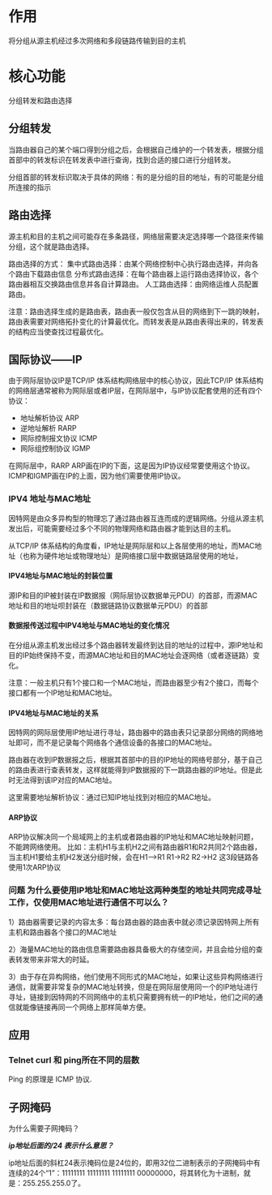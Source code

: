 
# 作用

将分组从源主机经过多次网络和多段链路传输到目的主机

# 核心功能

分组转发和路由选择

## 分组转发

当路由器自己的某个端口得到分组之后，会根据自己维护的一个转发表，根据分组首部中的转发标识在转发表中进行查询，找到合适的接口进行分组转发。

分组首部的转发标识取决于具体的网络：有的是分组的目的地址，有的可能是分组所连接的指示

## 路由选择

源主机和目的主机之间可能存在多条路径，网络层需要决定选择哪一个路径来传输分组，这个就是路由选择。

路由选择的方式：
集中式路由选择：由某个网络控制中心执行路由选择，并向各个路由下载路由信息
分布式路由选择：在每个路由器上运行路由选择协议，各个路由器相互交换路由信息并各自计算路由。
人工路由选择：由网络运维人员配置路由。

注意：路由选择生成的是路由表，路由表一般仅包含从目的网络到下一跳的映射，路由表需要对网络拓扑变化的计算最优化。而转发表是从路由表得出来的，转发表的结构应当使查找过程最优化。


## 国际协议——IP

由于网际层协议IP是TCP/IP 体系结构网络层中的核心协议，因此TCP/IP 体系结构的网络层通常被称为网际层或者IP层，在网际层中，与IP协议配套使用的还有四个协议：
- 地址解析协议 ARP
- 逆地址解析 RARP
- 网际控制报文协议 ICMP
- 网际组控制协议 IGMP

在网际层中，RARP ARP画在IP的下面，这是因为IP协议经常要使用这个协议。ICMP和IGMP画在IP的上面，因为他们需要使用IP协议。

### IPV4 地址与MAC地址

因特网是由众多异构型的物理忘了通过路由器互连而成的逻辑网络。分组从源主机发出后，可能需要经过多个不同的物理网络和路由器才能到达目的主机。

从TCP/IP 体系结构的角度看，IP地址是网际层和以上各层使用的地址，而MAC地址（也称为硬件地址或物理地址）是网络接口层中数据链路层使用的地址，

#### IPV4地址与MAC地址的封装位置

源IP和目的IP被封装在IP数据报（网际层协议数据单元PDU）的首部，而源MAC地址和目的地址呗封装在（数据链路协议数据单元PDU）的首部

#### 数据报传送过程中IPV4地址与MAC地址的变化情况

在分组从源主机发出经过多个路由器转发最终到达目的地址的过程中，源IP地址和目的IP始终保持不变，而源MAC地址和目的MAC地址会逐网络（或者逐链路）变化。

注意：一般主机只有1个接口和一个MAC地址，而路由器至少有2个接口，而每个接口都有一个IP地址和MAC地址。

#### IPV4地址与MAC地址的关系

因特网的网际层使用IP地址进行寻址，路由器中的路由表只记录部分网络的网络地址即可，而不是记录每个网络各个通信设备的各接口的MAC地址。

路由器在收到IP数据报之后，根据其首部中的目的IP地址的网络号部分，基于自己的路由表进行查表转发，这样就能得到IP数据报的下一跳路由器的IP地址。但是此时无法得到该IP对应的MAC地址。


这里需要地址解析协议：通过已知IP地址找到对相应的MAC地址。

#### ARP协议

ARP协议解决同一个局域网上的主机或者路由器的IP地址和MAC地址映射问题，不能跨网络使用。
比如：主机H1与主机H2之间有路由器R1和R2共同2个路由器，当主机H1要给主机H2发送分组时候，会在H1—>R1 R1->R2 R2->H2 这3段链路各使用1次ARP协议




### 问题 为什么要使用IP地址和MAC地址这两种类型的地址共同完成寻址工作，仅使用MAC地址进行通信不可以么？

1）路由器需要记录的内容太多：每台路由器的路由表中就必须记录因特网上所有主机和路由器各个接口的MAC地址

2）海量MAC地址的路由信息需要路由器具备极大的存储空间，并且会给分组的查表转发带来非常大的时延。

3）由于存在异构网络，他们使用不同形式的MAC地址，如果让这些异构网络进行通信，就需要非常复杂的MAC地址转换，但是在网际层使用同一个的IP地址进行寻址，链接到因特网的不同网络中的主机只需要拥有统一的IP地址，他们之间的通信就能像链接再同一个网络上那样简单方便。









## 应用

### Telnet curl 和 ping所在不同的层数

Ping 的原理是 ICMP 协议.




## 子网掩码

为什么需要子网掩码？

***ip地址后面的/24 表示什么意思？***

ip地址后面的斜杠24表示掩码位是24位的，即用32位二进制表示的子网掩码中有连续的24个“1”：11111111 11111111 11111111 00000000，将其转化为十进制，就是：255.255.255.0了。



